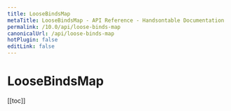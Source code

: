 ```yaml
---
title: LooseBindsMap
metaTitle: LooseBindsMap - API Reference - Handsontable Documentation
permalink: /10.0/api/loose-binds-map
canonicalUrl: /api/loose-binds-map
hotPlugin: false
editLink: false
---
```


# LooseBindsMap

[[toc]]

